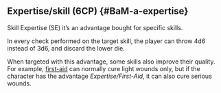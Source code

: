 ## Expertise/skill (6CP) {#BaM-a-expertise}

Skill Expertise (SE) it’s an advantage bought for specific skills.

In every check performed on the target skill, the player can
throw 4d6 instead of 3d6, and discard the lower die.

When targeted with this advantage, some skills also improve their
quality. For example, [first-aid](#BaM-s-first-aid) can normally
cure light wounds only, but if the character has the advantage
*Expertise/First-Aid*, it can also cure serious wounds.

